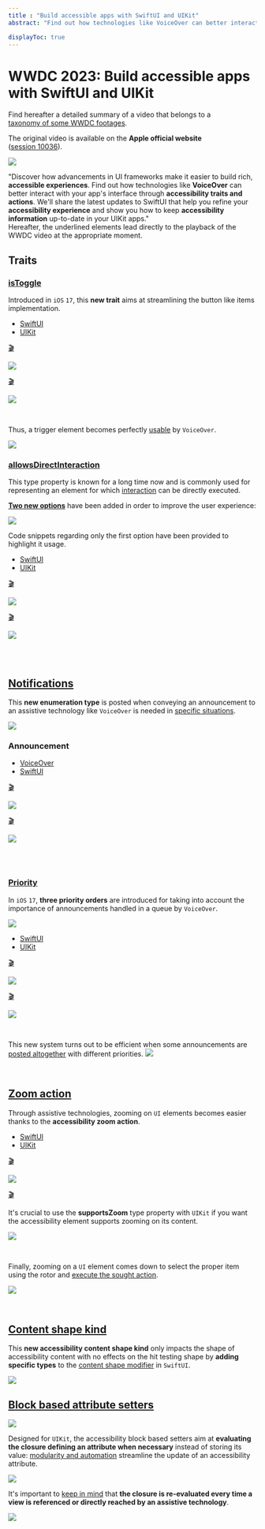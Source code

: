 ```yaml
---
title : "Build accessible apps with SwiftUI and UIKit"
abstract: "Find out how technologies like VoiceOver can better interact with your app's interface through accessibility traits and actions."

displayToc: true
---
```


# WWDC 2023: Build accessible apps with SwiftUI and UIKit
Find hereafter a detailed summary of a video that belongs to a [taxonomy&nbsp;of&nbsp;some&nbsp;WWDC&nbsp;footages](../../).

The original video is available on the **Apple official website** ([session&nbsp;10036](https://developer.apple.com/videos/play/wwdc2023/10036/)).

![](../../../../../images/iOSdev/wwdc23-10036_Poster.png)

"Discover how advancements in UI frameworks make it easier to build rich, **accessible experiences**. Find out how technologies like **VoiceOver** can better interact with your app's interface through **accessibility traits and actions**. We'll share the latest updates to SwiftUI that help you refine your **accessibility experience** and show you how to keep **accessibility information** up-to-date in your UIKit apps."
</br>Hereafter, the underlined elements lead directly to the playback of the WWDC video at the appropriate moment.
</br>

## Traits
### [isToggle](https://developer.apple.com/videos/play/wwdc2023/10036/?time=67)
Introduced in `iOS`&nbsp;`17`, this **new trait** aims at streamlining the button like items implementation.
<ul class="nav nav-tabs" role="tablist">
    <li class="nav-item" role="presentation">
        <a class="nav-link active"
           data-bs-toggle="tab" 
           href="#BuildA11yToggle1"
           id="BuildA11yToggle1_tab"
           role="tab" 
           aria-selected="true">SwiftUI</a>
    </li>
    <li class="nav-item" role="presentation">
        <a class="nav-link"
           data-bs-toggle="tab" 
           href="#BuildA11yToggle2"
           id="BuildA11yToggle2_tab"
           role="tab" 
           aria-selected="false">UIKit</a>
    </li>
    </ul>

<div class="tab-content">
<div class="tab-pane show active" id="BuildA11yToggle1" role="tabpanel">
<a alt="Click to playback the footage at the appropriate moment regarding the SwiftUI implementation" href="https://developer.apple.com/videos/play/wwdc2023/10036/?time=114">🎬</a>
    
![](../../../../../images/iOSdev/wwdc23-10036_1.png)
</div>

<div class="tab-pane" id="BuildA11yToggle2" role="tabpanel"> 
<a alt="Click to playback the footage at the appropriate moment regarding the UIKit implementation" href="https://developer.apple.com/videos/play/wwdc2023/10036/?time=152">🎬</a>

![](../../../../../images/iOSdev/wwdc23-10036_2.png) 
</div>
</div>
</br>

Thus, a trigger element becomes perfectly [usable](https://developer.apple.com/videos/play/wwdc2023/10036/?time=145) by `VoiceOver`.

![](../../../../../images/iOSdev/wwdc23-10036_3.png)

### [allowsDirectInteraction](https://developer.apple.com/videos/play/wwdc2023/10036/?time=503)
This type property is known for a long time now and is commonly used for representing an element for which [interaction](https://developer.apple.com/videos/play/wwdc2023/10036/?time=539) can be directly executed.

**[Two&nbsp;new&nbsp;options](https://developer.apple.com/videos/play/wwdc2023/10036/?time=582)** have been added in order to improve the user experience:

![](../../../../../images/iOSdev/wwdc23-10036_6.png)

Code snippets regarding only the first option have been provided to highlight it usage.
<ul class="nav nav-tabs" role="tablist">
    <li class="nav-item" role="presentation">
        <a class="nav-link active"
           data-bs-toggle="tab" 
           href="#BuildA11yDirect1"
           id="BuildA11yDirect1_tab"
           role="tab" 
           aria-selected="true">SwiftUI</a>
    </li>
    <li class="nav-item" role="presentation">
        <a class="nav-link"
           data-bs-toggle="tab" 
           href="#BuildA11yDirect2"
           id="BuildA11yDirect2_tab"
           role="tab" 
           aria-selected="false">UIKit</a>
    </li>
    </ul>

<div class="tab-content">
<div class="tab-pane show active" id="BuildA11yDirect1" role="tabpanel">
<a alt="Click to playback the footage at the appropriate moment regarding the SwiftUI implementation" href="https://developer.apple.com/videos/play/wwdc2023/10036/?time=611">🎬</a>
    
![](../../../../../images/iOSdev/wwdc23-10036_4.png)
</div>

<div class="tab-pane" id="BuildA11yDirect2" role="tabpanel"> 
<a alt="Click to playback the footage at the appropriate moment regarding the UIKit implementation" href="https://developer.apple.com/videos/play/wwdc2023/10036/?time=647">🎬</a>

![](../../../../../images/iOSdev/wwdc23-10036_5.png) 
</div>
</div>
</br></br>

## [Notifications](https://developer.apple.com/videos/play/wwdc2023/10036/?time=177)
This **new enumeration type** is posted when conveying an announcement to an assistive technology like `VoiceOver` is needed in [specific&nbsp;situations](https://developer.apple.com/videos/play/wwdc2023/10036/?time=202).

![](../../../../../images/iOSdev/wwdc23-10036_7.png)

### Announcement
<ul class="nav nav-tabs" role="tablist">
    <li class="nav-item" role="presentation">
        <a class="nav-link active"
           data-bs-toggle="tab" 
           href="#BuildA11yAnnouncement1"
           id="BuildA11y1Announcement_tab"
           role="tab" 
           aria-selected="true">VoiceOver</a>
    </li>
    <li class="nav-item" role="presentation">
        <a class="nav-link"
           data-bs-toggle="tab" 
           href="#BuildA11yAnnouncement2"
           id="BuildA11y2Announcement_tab"
           role="tab" 
           aria-selected="false">SwiftUI</a>
    </li>
    </ul>

<div class="tab-content">
<div class="tab-pane show active" id="BuildA11yAnnouncement1" role="tabpanel">
<a alt="Click to playback the footage at the appropriate moment regarding the vocalization of an announcement by voiceover" href="https://developer.apple.com/videos/play/wwdc2023/10036/?time=217">🎬</a>
    
![](../../../../../images/iOSdev/wwdc23-10036_9.png)
</div>

<div class="tab-pane" id="BuildA11yAnnouncement2" role="tabpanel"> 
<a alt="Click to playback the footage at the appropriate moment regarding the swiftUI code for implementing the previous tab example with voiceover" href="https://developer.apple.com/videos/play/wwdc2023/10036/?time=223">🎬</a>

![](../../../../../images/iOSdev/wwdc23-10036_8.png) 
</div>
</div>
</br></br>

### [Priority](https://developer.apple.com/videos/play/wwdc2023/10036/?time=267)
In `iOS`&nbsp;`17`, **three priority orders** are introduced for taking into account the importance of announcements handled in a queue by `VoiceOver`.

![](../../../../../images/iOSdev/wwdc23-10036_10.png) 

<ul class="nav nav-tabs" role="tablist">
    <li class="nav-item" role="presentation">
        <a class="nav-link active"
           data-bs-toggle="tab" 
           href="#BuildA11yPriority1"
           id="BuildA11yPriority1_tab"
           role="tab" 
           aria-selected="true">SwiftUI</a>
    </li>
    <li class="nav-item" role="presentation">
        <a class="nav-link"
           data-bs-toggle="tab" 
           href="#BuildA11yPriority2"
           id="BuildA11yPriority2_tab"
           role="tab" 
           aria-selected="false">UIKit</a>
    </li>
    </ul>

<div class="tab-content">
<div class="tab-pane show active" id="BuildA11yPriority1" role="tabpanel">
<a alt="Click to playback the footage at the appropriate moment regarding the swiftui implementation" href="https://developer.apple.com/videos/play/wwdc2023/10036/?time=315">🎬</a>
    
![](../../../../../images/iOSdev/wwdc23-10036_11.png)
</div>

<div class="tab-pane" id="BuildA11yPriority2" role="tabpanel"> 
<a alt="Click to playback the footage at the appropriate moment regarding the uikit implementation" href="https://developer.apple.com/videos/play/wwdc2023/10036/?time=373">🎬</a>

![](../../../../../images/iOSdev/wwdc23-10036_12.png) 
</div>
</div>
</br>

This new system turns out to be efficient when some announcements are [posted&nbsp;altogether](https://developer.apple.com/videos/play/wwdc2023/10036/?time=367) with different priorities.
![](../../../../../images/iOSdev/wwdc23-10036_13.png)

</br>

## [Zoom&nbsp;action](https://developer.apple.com/videos/play/wwdc2023/10036/?time=395)
Through assistive technologies, zooming on `UI` elements becomes easier thanks to the **accessibility zoom action**.

<ul class="nav nav-tabs" role="tablist">
    <li class="nav-item" role="presentation">
        <a class="nav-link active"
           data-bs-toggle="tab" 
           href="#BuildA11yZoom1"
           id="BuildA11yZoom1_tab"
           role="tab" 
           aria-selected="true">SwiftUI</a>
    </li>
    <li class="nav-item" role="presentation">
        <a class="nav-link"
           data-bs-toggle="tab" 
           href="#BuildA11yZoom2"
           id="BuildA11yZoom2_tab"
           role="tab" 
           aria-selected="false">UIKit</a>
    </li>
    </ul>

<div class="tab-content">
<div class="tab-pane show active" id="BuildA11yZoom1" role="tabpanel">
<a alt="Click to playback the footage at the appropriate moment regarding the " href="https://developer.apple.com/videos/play/wwdc2023/10036/?time=418">🎬</a>
    
![](../../../../../images/iOSdev/wwdc23-10036_14.png)
</div>

<div class="tab-pane" id="BuildA11yZoom2" role="tabpanel"> 
    
<a alt="Click to playback the footage at the appropriate moment regarding the " href="https://developer.apple.com/videos/play/wwdc2023/10036/?time=450">🎬</a>

It's crucial to use the **supportsZoom** type property with `UIKit` if you want the accessibility element supports zooming on its content.

![](../../../../../images/iOSdev/wwdc23-10036_15.png) 
</div>
</div>
</br>

Finally, zooming on a `UI` element comes down to select the proper item using the rotor and [execute&nbsp;the&nbsp;sought&nbsp;action](https://developer.apple.com/videos/play/wwdc2023/10036/?time=441).

![](../../../../../images/iOSdev/wwdc23-10036_16.png)

</br>

## [Content&nbsp;shape&nbsp;kind](https://developer.apple.com/videos/play/wwdc2023/10036/?time=680)
This **new accessibility content shape kind** only impacts the shape of accessibility content with no effects on the hit testing shape by **adding specific types** to the [content&nbsp;shape&nbsp;modifier](https://developer.apple.com/videos/play/wwdc2023/10036/?time=742) in `SwiftUI`. 

![](../../../../../images/iOSdev/wwdc23-10036_17.png)
</br>

## [Block&nbsp;based&nbsp;attribute&nbsp;setters](https://developer.apple.com/videos/play/wwdc2023/10036/?time=768)

![](../../../../../images/iOSdev/wwdc23-10036_18.png)

Designed for `UIKit`, the accessibility block based setters aim at **evaluating the closure defining an attribute when necessary** instead of storing its value: [modularity&nbsp;and&nbsp;automation](https://developer.apple.com/videos/play/wwdc2023/10036/?time=816) streamline the update of an accessibility attribute.

![](../../../../../images/iOSdev/wwdc23-10036_19.png)

It's important to [keep&nbsp;in&nbsp;mind](https://developer.apple.com/videos/play/wwdc2023/10036/?time=863) that **the closure is re-evaluated every time a view is referenced or directly reached by an assistive technology**.

![](../../../../../images/iOSdev/wwdc23-10036_20.png)

</br>